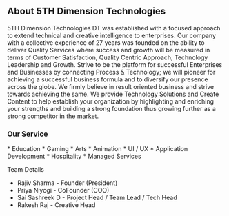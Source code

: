 <h2><strong>About 5TH Dimension Technologies</strong></h2>

5TH Dimension Technologies DT was established with a focused approach to extend technical and creative intelligence to enterprises. Our company with a collective experience of 27 years was founded on the ability to deliver Quality Services where success and growth will be measured in terms of Customer Satisfaction, Quality Centric Approach, Technology Leadership and Growth.  Strive to be the platform for successful Enterprises and Businesses by connecting Process &amp; Technology; we will pioneer for achieving a successful business formula and to diversify our presence across the globe.  We firmly believe in result oriented business and strive towards achieving the same. We provide Technology Solutions and Create Content to help establish your organization by highlighting and enriching your strengths and building a strong foundation thus growing further as a strong competitor in the market.

<h3><b>Our Service</b></h3>
* Education
* Gaming
* Arts
* Animation
* UI / UX
* Application Development
* Hospitality
* Managed Services

Team Details
* Rajiv Sharma - Founder (President)
* Priya Niyogi - CoFounder (COO)
* Sai Sashreek D - Project Head / Team Lead / Tech Head
* Rakesh Raj - Creative Head

